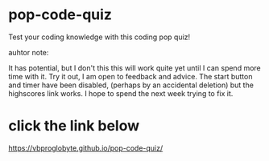 # pop-code-quiz
Test your coding knowledge with this coding pop quiz!

auhtor note:

It has potential, 
but I don't this this will work quite yet until I can spend more time with it. 
Try it out, I am open to feedback and advice.
The start button and timer have been disabled, (perhaps by an accidental deletion) but the highscores link works. 
I hope to spend the next week trying to fix it.

# click the link below

https://vbproglobyte.github.io/pop-code-quiz/


